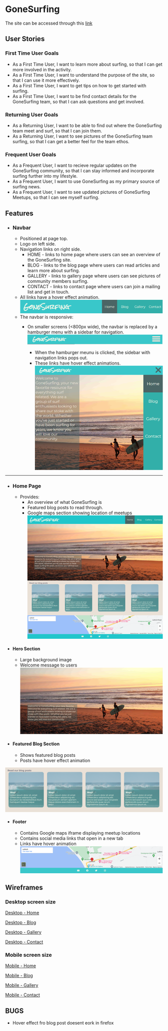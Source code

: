 # GoneSurfing
The site can be accessed through this [link](https://robinf98.github.io/gone-surfing/)
## User Stories

### First Time User Goals
* As a First Time User, I want to learn more about surfing, so that I can get more involved in the activity.
* As a First Time User, I want to understand the purpose of the site, so that I can use it more effectively.
* As a First Time User, I want to get tips on how to get started with surfing.
* As a First Time User, I want to be find contact details for the GoneSurfing team, so that I can ask questions and get involved.
### Returning User Goals
* As a Returning User, I want to be able to find out where the GoneSurfing team meet and surf, so that I can join them.
* As a Returning User, I want to see pictures of the GoneSurfing team surfing, so that I can get a better feel for the team ethos.

### Frequent User Goals
* As a Frequent User, I want to recieve regular updates on the GoneSurfing community, so that I can stay informed and incorporate surfing further into my lifestyle.
* As a Frequent User, I want to use GoneSurfing as my primary source of surfing news.
* As a Frequent User, I want to see updated pictures of GoneSurfing Meetups, so that I can see myself surfing.

## Features

* ### Navbar
    * Positioned at page top.
    * Logo on left side.
    * Navigation links on right side.
        * HOME - links to home page where users can see an overview of the GoneSurfing site.
        * BLOG - links to the blog page where users can read articles and learn more about surfing.
        * GALLERY - links to gallery page where users can see pictures of community members surfing.
        * CONTACT - links to contact page where users can join a mailing list and get in touch.
    * All links have a hover effect animation.
![Navbar Desktop](documentation/navbar_desktop.png)
    * The navbar is responsive:
        * On smaller screens (<800px wide), the navbar is replaced by a hamburger menu with a sidebar for navigation.
![Navbar Mobile Closed](documentation/navbar_mobile_closed.png)

            * When the hamburger meunu is clicked, the sidebar with navigation links pops out.
            * These links have hover effect animations.
![Navbar Mobile Open](documentation/navbar_mobile_open.png)

---
* ### Home Page
    * Provides:
        * An overview of what GoneSurfing is
        * Featured blog posts to read through.
        * Google maps section showing location of meetups
![Home Page](documentation/home_page.png)
* #### Hero Section
    * Large background image
    * Welcome message to users
![Hero Section](documentation/hero_section.png)

* #### Featured Blog Section
    * Shows featured blog posts
    * Posts have hover effect animation

![Featured Blog Section](documentation/featured_blog_section.png)

* #### Footer
    * Contains Google maps iframe displaying meetup locations
    * Contains social media links that open in a new tab
    * Links have hover animation
![Footer](documentation/footer.png)





## Wireframes

### Desktop screen size

[Desktop - Home](documentation/home.png)

[Desktop - Blog](documentation/blog.png)

[Desktop - Gallery](documentation/gallery.png)

[Desktop - Contact](documentation/contact.png)

### Mobile screen size

[Mobile - Home](documentation/home_mobile.png)

[Mobile - Blog](documentation/blog_mobile.png)

[Mobile - Gallery](documentation/gallery_mobile.png)

[Mobile - Contact](documentation/contact_mobile.png)

## BUGS

* Hover effect fro blog post doesent eork in firefox